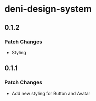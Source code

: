 # deni-design-system

## 0.1.2

### Patch Changes

- Styling

## 0.1.1

### Patch Changes

- Add new styling for Button and Avatar

